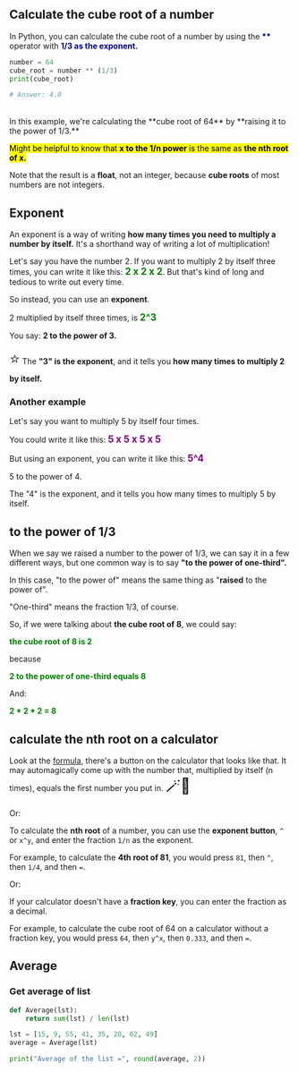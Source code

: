 ## Calculate the cube root of a number

In Python, you can calculate the cube root of a number by using the <span style="color: #000088; font-weight:bold">**</span> operator with <span style="color: #000088; font-weight:bold">1/3 as the exponent.</span>

```py
number = 64
cube_root = number ** (1/3)
print(cube_root)

# Answer: 4.0
```

<br>
In this example, we're calculating the **cube root of 64** by **raising it to the power of 1/3.**

<mark>Might be helpful to know that **x to the 1/n power** is the same as **the nth root of x.** </mark>

Note that the result is a **float**, not an integer, because **cube roots** of most numbers are not integers.

## Exponent

An exponent is a way of writing **how many times you need to multiply a number by itself.** It's a shorthand way of writing a lot of multiplication!

Let's say you have the number 2. If you want to multiply 2 by itself three times, you can write it like this: <span style="color: green; font-weight:bold; font-size: larger">2 x 2 x 2</span>. But that's kind of long and tedious to write out every time.

So instead, you can use an **exponent**.

2 multiplied by itself three times, is <span style="color: green; font-weight:bold; font-size: larger">2^3</span>

You say: **2 to the power of 3.**

<span style="font-size: 27px;">⭐️</span> The **"3" is the exponent**, and it tells you **how many times to multiply 2 by itself.**

### Another example

Let's say you want to multiply 5 by itself four times.

You could write it like this: <span style="color: purple; font-weight:bold; font-size: larger">5 x 5 x 5 x 5</span>

But using an exponent, you can write it like this: <span style="color: purple; font-weight:bold; font-size: larger">5^4</span>

5 to the power of 4.

The "4" is the exponent, and it tells you how many times to multiply 5 by itself.


## to the power of 1/3

When we say we raised a number to the power of 1/3, we can say it in a few different ways, but one common way is to say **"to the power of one-third".**

In this case, "to the power of" means the same thing as "**raised** to the power of".

"One-third" means the fraction 1/3, of course.

So, if we were talking about **the cube root of 8**, we could say:

<span style="color: green; font-weight:bold">the cube root of 8 is 2</span>

because 

<span style="color: green; font-weight:bold">2 to the power of one-third equals 8</span>

And:

<span style="color: green; font-weight:bold">2 * 2 * 2 = 8</span>


## calculate the nth root on a calculator

Look at the [formula](https://developer.mozilla.org/en-US/docs/Web/JavaScript/Reference/Global_Objects/Math/cbrt), there's a button on the calculator that looks like that.  It may automagically come up with the number that, multiplied by itself (n times), equals the first number you put in. <span style="font-size: 27px;">🪄🎩</span>

Or:

To calculate the **nth root** of a number, you can use the **exponent button**, `^` or `x^y`, and enter the fraction `1/n` as the exponent.

For example, to calculate the **4th root of 81**, you would press `81`, then `^`, then `1/4`, and then `=`.

Or:

If your calculator doesn't have a **fraction key**, you can enter the fraction as a decimal.

For example, to calculate the cube root of 64 on a calculator without a fraction key, you would press `64`, then `y^x`, then `0.333`, and then `=`.


## Average

### Get average of list

```py
def Average(lst):
	return sum(lst) / len(lst)

lst = [15, 9, 55, 41, 35, 20, 62, 49]
average = Average(lst)

print("Average of the list =", round(average, 2))
```
<br>